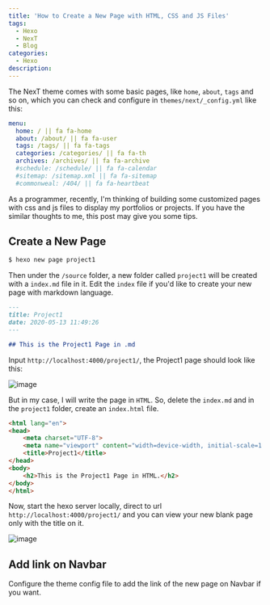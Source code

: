 ```yaml
---
title: 'How to Create a New Page with HTML, CSS and JS Files'
tags:
  - Hexo
  - NexT
  - Blog
categories:
  - Hexo
description:
---
```


The NexT theme comes with some basic pages, like `home`, `about`, `tags` and so on, which you can check and configure in `themes/next/_config.yml` like this: 

```yml
menu:
  home: / || fa fa-home
  about: /about/ || fa fa-user
  tags: /tags/ || fa fa-tags
  categories: /categories/ || fa fa-th
  archives: /archives/ || fa fa-archive
  #schedule: /schedule/ || fa fa-calendar
  #sitemap: /sitemap.xml || fa fa-sitemap
  #commonweal: /404/ || fa fa-heartbeat
```

As a programmer, recently, I'm thinking of building some customized pages with css and js files to display my portfolios or projects. If you have the similar thoughts to me, this post may give you some tips.

<!-- more -->

## Create a New Page
```bash
$ hexo new page project1
```

Then under the `/source` folder, a new folder called `project1` will be created with a `index.md` file in it. Edit the `index` file if you'd like to create your new page with markdown language. 

```md
---
title: Project1
date: 2020-05-13 11:49:26
---

## This is the Project1 Page in .md
```

Input `http://localhost:4000/project1/`, the Project1 page should look like this:

![image](https://live.staticflickr.com/65535/49888154693_0913e2c895_w_d.jpg)

But in my case, I will write the page in `HTML`. So, delete the `index.md` and in the `project1` folder, create an `index.html` file.

```html
<html lang="en">
<head>
    <meta charset="UTF-8">
    <meta name="viewport" content="width=device-width, initial-scale=1.0">
    <title>Project1</title>
</head>
<body>
    <h2>This is the Project1 Page in HTML.</h2>   
</body>
</html>
```

Now, start the hexo server locally, direct to url `http://localhost:4000/project1/` and you can view your new blank page only with the title on it.  

![image](https://live.staticflickr.com/65535/49888181098_c3cfaf4ffa_w_d.jpg)

## Add link on Navbar
Configure the theme config file to add the link of the new page on Navbar if you want.
```yml

```

